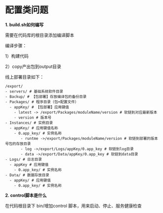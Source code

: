 # 配置类问题

**1. build.sh如何编写**

需要在代码库的根目录添加编译脚本

编译步骤： 

1）构建代码 

2）copy产出包到output目录 

线上部署目录如下：
```
/export/ 
- servers/ # 基础系统软件目录 
- Backup/ # 【包部署】存放编译包的备份目录 
- Packages/ # 程序目录（包+配置文件） 
  - appKey/ # 【包部署】应用键值 
    - latest -> /export/Packages/moduleName/version # 软链到对应最新版本 
    - version # 版本号 
- Instances/ # 实例目录 
  - appKey/ # 应用键值名称 
    - 0.app_key/ # 实例名称 
       - runtme ->/export/Packages/moduleName/version # 软链到部署的版本号包的存放目录 
       - log ->/export/Logs/appKey/0.app_key # 软链到log目录 
       - data ->/export/Data/appKey/0.app_key # 软链到data目录 
- Logs/ # 日志目录 
  - appKey # 应用键值 
    - 0.app_key/ # 实例名称 
- Data/ # 数据存放目录 
  - appKey/ # 应用键值 
    - 0.app_key/ # 实例名称
```


**2. control脚本是什么**

在代码根目录下 bin/增加control 脚本，用来启动、停止、服务健康检查 

